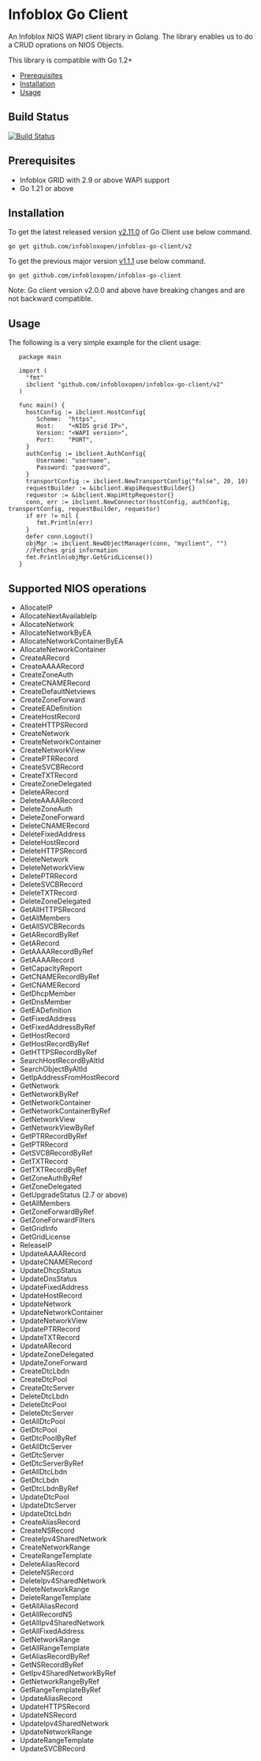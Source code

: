 # Infoblox Go Client

An Infoblox NIOS WAPI client library in Golang.
The library enables us to do a CRUD oprations on NIOS Objects.

This library is compatible with Go 1.2+

- [Prerequisites](#Prerequisites)
- [Installation](#Installation)
- [Usage](#Usage)

## Build Status
[![Build Status](https://travis-ci.org/infobloxopen/infoblox-go-client.svg?branch=master)](https://travis-ci.org/infobloxopen/infoblox-go-client) 


## Prerequisites
   * Infoblox GRID with 2.9 or above WAPI support
   * Go 1.21 or above

## Installation
   To get the latest released version [v2.11.0](https://github.com/infobloxopen/infoblox-go-client/releases/tag/v2.11.0) of Go Client use below command.
   
   `go get github.com/infobloxopen/infoblox-go-client/v2`

   To get the previous major version [v1.1.1](https://github.com/infobloxopen/infoblox-go-client/releases/tag/v1.1.1) use below command.
   
   `go get github.com/infobloxopen/infoblox-go-client`

   Note: Go client version v2.0.0 and above have breaking changes and are not backward compatible.

## Usage

   The following is a very simple example for the client usage:

       package main

       import (
         "fmt"
         ibclient "github.com/infobloxopen/infoblox-go-client/v2"
       )

       func main() {
         hostConfig := ibclient.HostConfig{
            Scheme:  "https",
         	Host:    "<NIOS grid IP>",
            Version: "<WAPI version>",
            Port:    "PORT",
         }
         authConfig := ibclient.AuthConfig{
            Username: "username",
            Password: "password",
         }
         transportConfig := ibclient.NewTransportConfig("false", 20, 10)
         requestBuilder := &ibclient.WapiRequestBuilder{}
         requestor := &ibclient.WapiHttpRequestor{}
         conn, err := ibclient.NewConnector(hostConfig, authConfig, transportConfig, requestBuilder, requestor)
         if err != nil {
         	fmt.Println(err)
         }
         defer conn.Logout()
         objMgr := ibclient.NewObjectManager(conn, "myclient", "")
         //Fetches grid information
         fmt.Println(objMgr.GetGridLicense())
       } 


## Supported NIOS operations

   * AllocateIP
   * AllocateNextAvailableIp
   * AllocateNetwork
   * AllocateNetworkByEA
   * AllocateNetworkContainerByEA
   * AllocateNetworkContainer
   * CreateARecord
   * CreateAAAARecord
   * CreateZoneAuth
   * CreateCNAMERecord
   * CreateDefaultNetviews
   * CreateZoneForward
   * CreateEADefinition
   * CreateHostRecord
   * CreateHTTPSRecord
   * CreateNetwork
   * CreateNetworkContainer
   * CreateNetworkView
   * CreatePTRRecord
   * CreateSVCBRecord
   * CreateTXTRecord
   * CreateZoneDelegated
   * DeleteARecord
   * DeleteAAAARecord
   * DeleteZoneAuth
   * DeleteZoneForward
   * DeleteCNAMERecord
   * DeleteFixedAddress
   * DeleteHostRecord
   * DeleteHTTPSRecord
   * DeleteNetwork
   * DeleteNetworkView
   * DeletePTRRecord
   * DeleteSVCBRecord
   * DeleteTXTRecord
   * DeleteZoneDelegated
   * GetAllHTTPSRecord
   * GetAllMembers
   * GetAllSVCBRecords
   * GetARecordByRef
   * GetARecord
   * GetAAAARecordByRef
   * GetAAAARecord
   * GetCapacityReport
   * GetCNAMERecordByRef
   * GetCNAMERecord
   * GetDhcpMember
   * GetDnsMember
   * GetEADefinition
   * GetFixedAddress
   * GetFixedAddressByRef
   * GetHostRecord
   * GetHostRecordByRef
   * GetHTTPSRecordByRef
   * SearchHostRecordByAltId
   * SearchObjectByAltId
   * GetIpAddressFromHostRecord
   * GetNetwork
   * GetNetworkByRef
   * GetNetworkContainer
   * GetNetworkContainerByRef
   * GetNetworkView
   * GetNetworkViewByRef
   * GetPTRRecordByRef
   * GetPTRRecord
   * GetSVCBRecordByRef
   * GetTXTRecord
   * GetTXTRecordByRef
   * GetZoneAuthByRef
   * GetZoneDelegated
   * GetUpgradeStatus (2.7 or above)
   * GetAllMembers
   * GetZoneForwardByRef
   * GetZoneForwardFilters
   * GetGridInfo
   * GetGridLicense
   * ReleaseIP
   * UpdateAAAARecord
   * UpdateCNAMERecord
   * UpdateDhcpStatus
   * UpdateDnsStatus
   * UpdateFixedAddress
   * UpdateHostRecord
   * UpdateNetwork
   * UpdateNetworkContainer
   * UpdateNetworkView
   * UpdatePTRRecord
   * UpdateTXTRecord
   * UpdateARecord
   * UpdateZoneDelegated
   * UpdateZoneForward
   * CreateDtcLbdn
   * CreateDtcPool
   * CreateDtcServer
   * DeleteDtcLbdn
   * DeleteDtcPool
   * DeleteDtcServer
   * GetAllDtcPool
   * GetDtcPool
   * GetDtcPoolByRef
   * GetAllDtcServer
   * GetDtcServer
   * GetDtcServerByRef
   * GetAllDtcLbdn
   * GetDtcLbdn
   * GetDtcLbdnByRef
   * UpdateDtcPool
   * UpdateDtcServer
   * UpdateDtcLbdn
   * CreateAliasRecord
   * CreateNSRecord
   * CreateIpv4SharedNetwork
   * CreateNetworkRange
   * CreateRangeTemplate
   * DeleteAliasRecord
   * DeleteNSRecord
   * DeleteIpv4SharedNetwork
   * DeleteNetworkRange
   * DeleteRangeTemplate
   * GetAllAliasRecord
   * GetAllRecordNS
   * GetAllIpv4SharedNetwork
   * GetAllFixedAddress
   * GetNetworkRange
   * GetAllRangeTemplate
   * GetAliasRecordByRef
   * GetNSRecordByRef
   * GetIpv4SharedNetworkByRef
   * GetNetworkRangeByRef
   * GetRangeTemplateByRef
   * UpdateAliasRecord
   * UpdateHTTPSRecord
   * UpdateNSRecord
   * UpdateIpv4SharedNetwork
   * UpdateNetworkRange
   * UpdateRangeTemplate
   * UpdateSVCBRecord
